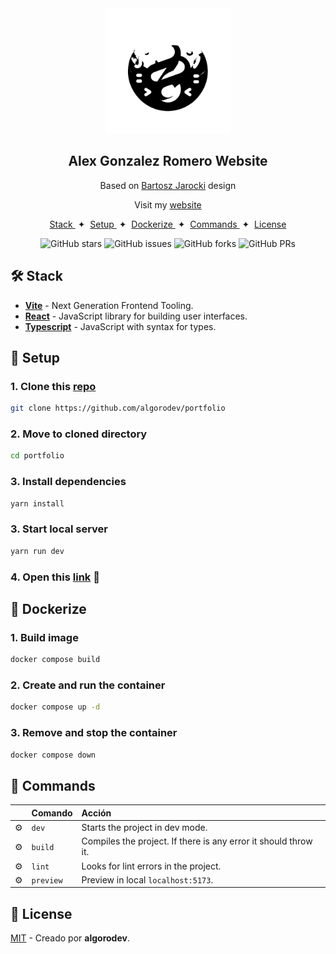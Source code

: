 <div align="center">
    <img width="200" src="public/logo.webp" alt="Alex Gonzalez Romero website logo">
    <h2>Alex Gonzalez Romero Website</h2>
    <p>Based on <a href="https://github.com/BartoszJarocki/cv">Bartosz Jarocki</a> design</p>
    <p>Visit my <a href="https://algorodev.com">website</a></p>
</div>

<div align="center">
    <a href="#🛠️-stack">
        Stack
    </a>
    <span>&nbsp;✦&nbsp;</span>
    <a href="#🚀-setup">
        Setup
    </a>
    <span>&nbsp;✦&nbsp;</span>
    <a href="#🚀-dockerize">
        Dockerize
    </a>
    <span>&nbsp;✦&nbsp;</span>
    <a href="#🧞-commands">
        Commands
    </a>
    <span>&nbsp;✦&nbsp;</span>
    <a href="#🔑-license">
        License
    </a>
</div>

<div align="center">

![GitHub stars](https://img.shields.io/github/stars/algorodev/portfolio)
![GitHub issues](https://img.shields.io/github/issues/algorodev/portfolio)
![GitHub forks](https://img.shields.io/github/forks/algorodev/portfolio)
![GitHub PRs](https://img.shields.io/github/issues-pr/algorodev/portfolio)

</div>

## 🛠️ Stack

- [**Vite**](https://vitejs.dev/) - Next Generation Frontend Tooling.
- [**React**](https://react.dev/) - JavaScript library for building user interfaces.
- [**Typescript**](https://www.typescriptlang.org/) - JavaScript with syntax for types.

## 🚀 Setup

### 1. Clone this [repo](https://github.com/algorodev/portfolio)

```bash
git clone https://github.com/algorodev/portfolio
```

### 2. Move to cloned directory

```bash
cd portfolio
```

### 3. Install dependencies

```bash
yarn install
```

### 3. Start local server

```bash
yarn run dev
```

### 4. Open this [link](http://localhost:5173/)  🚀

## 🚀 Dockerize

### 1. Build image

```bash
docker compose build
```

### 2. Create and run the container

```bash
docker compose up -d
```

### 3. Remove and stop the container

```bash
docker compose down
```

## 🧞 Commands

|    | Comando   | Acción                                                          |
|:---|:----------|:----------------------------------------------------------------|
| ⚙️ | `dev`     | Starts the project in dev mode.                                 |
| ⚙️ | `build`   | Compiles the project. If there is any error it should throw it. |
| ⚙️ | `lint`    | Looks for lint errors in the project.                           |
| ⚙️ | `preview` | Preview in local `localhost:5173`.                              |

## 🔑 License

[MIT](LICENSE.txt) - Creado por **algorodev**.